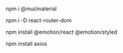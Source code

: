 npm i @mui/material

npm i -D react-router-dom

npm install @emotion/react @emotion/styled

npm install axios
